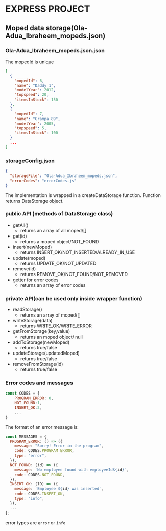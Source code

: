 # EXPRESS PROJECT

## Moped data storage(Ola-Adua_Ibraheem_mopeds.json)

### Ola-Adua_Ibraheem_mopeds.json.json

The mopedId is unique

```json
[
  {
    "mopedId": 6,
    "name": "Daddy 1",
    "modelYear": 2012,
    "topspeed": 20,
    "itemsInStock": 150
  },
  {
    "mopedId": 7,
    "name": "Grampa 89",
    "modelYear": 2005,
    "topspeed": 5,
    "itemsInStock": 100
  }
  ...
]
```

### storageConfig.json

```json
{
  "storageFile": "Ola-Adua_Ibraheem_mopeds.json",
  "errorCodes": "errorCodes.js"
}
```

The implementation is wrapped in a createDataStorage function. Function returns DataStorage object.

### public API (methods of DataStorage class)

- getAll()
  - returns an array of all moped/[]
- get(id)
  - returns a moped object/NOT_FOUND
- insert(newMoped)
  - returns INSERT_OK/NOT_INSERTED/ALREADY_IN_USE
- update(moped)
  - returns UPDATE_OK/NOT_UPDATED
- remove(id)
  - returns REMOVE_OK/NOT_FOUND/NOT_REMOVED
- getter for error codes
  - returns an array of error codes

### private API(can be used only inside wrapper function)

- readStorage()
  - returns an array of moped/[]
- writeStorage(data)
  - returns WRITE_OK/WRITE_ERROR
- getFromStorage(key,value)
  - returns an moped object/ null
- addToStorage(newMoped)
  - returns true/false
- updateStorage(updatedMoped)
  - returns true/false
- removeFromStorage(id)
  - returns true/false

### Error codes and messages

```js
const CODES = {
    PROGRAM_ERROR: 0,
    NOT_FOUND:1,
    INSERT_OK:2,
    ...
}
```

The format of an error message is:

```js
const MESSAGES = {
  PROGRAM_ERROR: () => ({
    message: "Sorry! Error in the program",
    code: CODES.PROGRAM_ERROR,
    type: "error",
  }),
  NOT_FOUND: (id) => ({
    message: `No employee found with employeeId${id}`,
    code: CODES.NOT_FOUND,
  }),
  INSERT_OK: (ID) => ({
    message: `Employee ${id} was inserted`,
    code: CODES.INSERT_OK,
    type: "info",
  }),
  ...
};
```

error types are `error` or `info`

